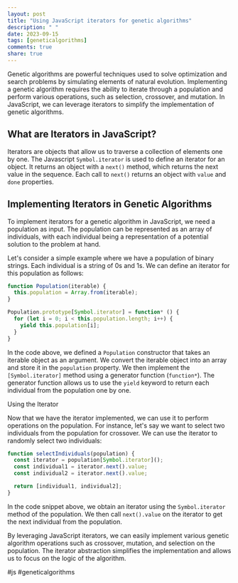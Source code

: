 ```yaml
---
layout: post
title: "Using JavaScript iterators for genetic algorithms"
description: " "
date: 2023-09-15
tags: [geneticalgorithms]
comments: true
share: true
---
```


Genetic algorithms are powerful techniques used to solve optimization and search problems by simulating elements of natural evolution. Implementing a genetic algorithm requires the ability to iterate through a population and perform various operations, such as selection, crossover, and mutation. In JavaScript, we can leverage iterators to simplify the implementation of genetic algorithms.

## What are Iterators in JavaScript?

Iterators are objects that allow us to traverse a collection of elements one by one. The Javascript `Symbol.iterator` is used to define an iterator for an object. It returns an object with a `next()` method, which returns the next value in the sequence. Each call to `next()` returns an object with `value` and `done` properties.

## Implementing Iterators in Genetic Algorithms

To implement iterators for a genetic algorithm in JavaScript, we need a population as input. The population can be represented as an array of individuals, with each individual being a representation of a potential solution to the problem at hand.

Let's consider a simple example where we have a population of binary strings. Each individual is a string of 0s and 1s. We can define an iterator for this population as follows:

```javascript
function Population(iterable) {
  this.population = Array.from(iterable);
}

Population.prototype[Symbol.iterator] = function* () {
  for (let i = 0; i < this.population.length; i++) {
    yield this.population[i];
  }
}
```

In the code above, we defined a `Population` constructor that takes an iterable object as an argument. We convert the iterable object into an array and store it in the `population` property. We then implement the `[Symbol.iterator]` method using a generator function (`function*`). The generator function allows us to use the `yield` keyword to return each individual from the population one by one.

Using the Iterator

Now that we have the iterator implemented, we can use it to perform operations on the population. For instance, let's say we want to select two individuals from the population for crossover. We can use the iterator to randomly select two individuals:

```javascript
function selectIndividuals(population) {
  const iterator = population[Symbol.iterator]();
  const individual1 = iterator.next().value;
  const individual2 = iterator.next().value;

  return [individual1, individual2];
}
```

In the code snippet above, we obtain an iterator using the `Symbol.iterator` method of the population. We then call `next().value` on the iterator to get the next individual from the population.

By leveraging JavaScript iterators, we can easily implement various genetic algorithm operations such as crossover, mutation, and selection on the population. The iterator abstraction simplifies the implementation and allows us to focus on the logic of the algorithm.

#js #geneticalgorithms